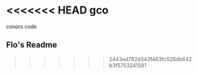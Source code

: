 <<<<<<< HEAD
gco
=======
conors code
## Flo's Readme 
>>>>>>> 2443ed782d343f483fc528db642b3f5753241581

